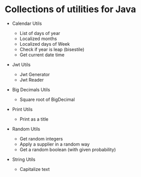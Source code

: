 # Collections of utilities for Java

* Calendar Utils
  * List of days of year
  * Localized months
  * Localized days of Week
  * Check if year is leap (bisestile)
  * Get current date time

* Jwt Utils
  * Jwt Generator
  * Jwt Reader

* Big Decimals Utils
  * Square root of BigDecimal

* Print Utils
  * Print as a title

* Random Utils
  * Get random integers
  * Apply a supplier in a random way
  * Get a random boolean (with given probability)

* String Utils
  * Capitalize text
